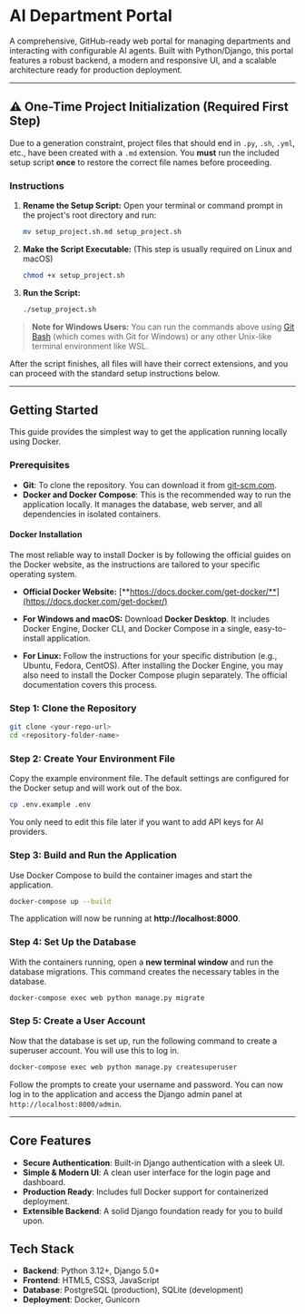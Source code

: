 
# AI Department Portal

A comprehensive, GitHub-ready web portal for managing departments and interacting with configurable AI agents. Built with Python/Django, this portal features a robust backend, a modern and responsive UI, and a scalable architecture ready for production deployment.

---

## ⚠️ One-Time Project Initialization (Required First Step)

Due to a generation constraint, project files that should end in `.py`, `.sh`, `.yml`, etc., have been created with a `.md` extension. You **must** run the included setup script **once** to restore the correct file names before proceeding.

### Instructions

1.  **Rename the Setup Script:**
    Open your terminal or command prompt in the project's root directory and run:
    ```bash
    mv setup_project.sh.md setup_project.sh
    ```

2.  **Make the Script Executable:**
    (This step is usually required on Linux and macOS)
    ```bash
    chmod +x setup_project.sh
    ```

3.  **Run the Script:**
    ```bash
    ./setup_project.sh
    ```

> **Note for Windows Users:** You can run the commands above using [Git Bash](https://git-scm.com/downloads) (which comes with Git for Windows) or any other Unix-like terminal environment like WSL.

After the script finishes, all files will have their correct extensions, and you can proceed with the standard setup instructions below.

---

## Getting Started

This guide provides the simplest way to get the application running locally using Docker.

### Prerequisites

-   **Git**: To clone the repository. You can download it from [git-scm.com](https://git-scm.com/downloads).
-   **Docker and Docker Compose**: This is the recommended way to run the application locally. It manages the database, web server, and all dependencies in isolated containers.

#### Docker Installation

The most reliable way to install Docker is by following the official guides on the Docker website, as the instructions are tailored to your specific operating system.

-   **Official Docker Website:** [**https://docs.docker.com/get-docker/**](https://docs.docker.com/get-docker/)

-   **For Windows and macOS:** Download **Docker Desktop**. It includes Docker Engine, Docker CLI, and Docker Compose in a single, easy-to-install application.
-   **For Linux:** Follow the instructions for your specific distribution (e.g., Ubuntu, Fedora, CentOS). After installing the Docker Engine, you may also need to install the Docker Compose plugin separately. The official documentation covers this process.

### Step 1: Clone the Repository

```bash
git clone <your-repo-url>
cd <repository-folder-name>
```

### Step 2: Create Your Environment File

Copy the example environment file. The default settings are configured for the Docker setup and will work out of the box.

```bash
cp .env.example .env
```
You only need to edit this file later if you want to add API keys for AI providers.

### Step 3: Build and Run the Application

Use Docker Compose to build the container images and start the application.

```bash
docker-compose up --build
```
The application will now be running at **http://localhost:8000**.

### Step 4: Set Up the Database

With the containers running, open a **new terminal window** and run the database migrations. This command creates the necessary tables in the database.

```bash
docker-compose exec web python manage.py migrate
```

### Step 5: Create a User Account

Now that the database is set up, run the following command to create a superuser account. You will use this to log in.

```bash
docker-compose exec web python manage.py createsuperuser
```

Follow the prompts to create your username and password. You can now log in to the application and access the Django admin panel at `http://localhost:8000/admin`.

---

## Core Features

- **Secure Authentication**: Built-in Django authentication with a sleek UI.
- **Simple & Modern UI**: A clean user interface for the login page and dashboard.
- **Production Ready**: Includes full Docker support for containerized deployment.
- **Extensible Backend**: A solid Django foundation ready for you to build upon.

## Tech Stack

- **Backend**: Python 3.12+, Django 5.0+
- **Frontend**: HTML5, CSS3, JavaScript
- **Database**: PostgreSQL (production), SQLite (development)
- **Deployment**: Docker, Gunicorn